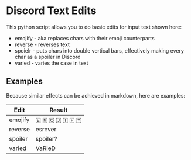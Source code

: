 # Discord Text Edits

This python script allows you to do basic edits for input text
shown here:
* emojify - aka replaces chars with their emoji counterparts
* reverse - reverses text
* spoielr - puts chars into double vertical bars, effectively making every char as a spoiler in Discord
* varied - varies the case in text

## Examples
Because similar effects can be achieved in markdown, here are examples:

|Edit | Result|
--- | ---
|emojify|🇪 🇲 🇴 🇯 🇮 🇫 🇾 |
|reverse|esrever|
|spoiler|spoiler?|
|varied|VaRieD|

